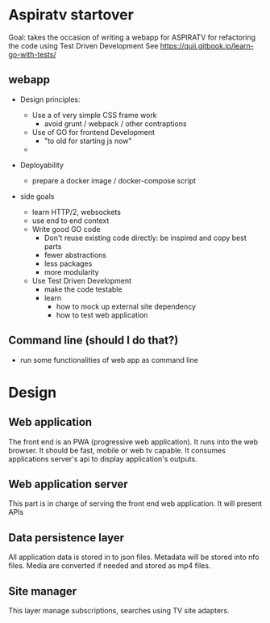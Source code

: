 # Aspiratv startover

Goal: takes the occasion of writing a webapp for ASPIRATV for refactoring the code using Test Driven Development
See https://quii.gitbook.io/learn-go-with-tests/


## webapp


- Design principles:
    - Use a of very simple CSS frame work
        - avoid grunt / webpack / other contraptions
    - Use of GO for frontend Development
        - "to old for starting js now"
    -
- Deployability
    - prepare a docker image / docker-compose script

- side goals
    - learn HTTP/2, websockets
    - use end to end context
    - Write good GO code
        - Don't reuse existing code directly: be inspired and copy best parts
        - fewer abstractions
        - less packages
        - more modularity
    - Use Test Driven Development
        - make the code testable
        - learn 
            - how to mock up external site dependency
            - how to test web application 



## Command line (should I do that?)
- run some functionalities of web app as command line 


# Design

[](design.svg)

## Web application

The front end is an PWA (progressive web application). It runs into the web browser. It should be fast, mobile or web tv capable. 
It consumes applications server's api to display application's outputs.
## Web application server

This part is in charge of serving the front end web application. It will present APIs 

## Data persistence layer

All application data is stored in to json files. Metadata will be stored into nfo files.
Media are converted if needed and stored as mp4 files.


## Site manager

This layer manage subscriptions, searches using TV site adapters.
